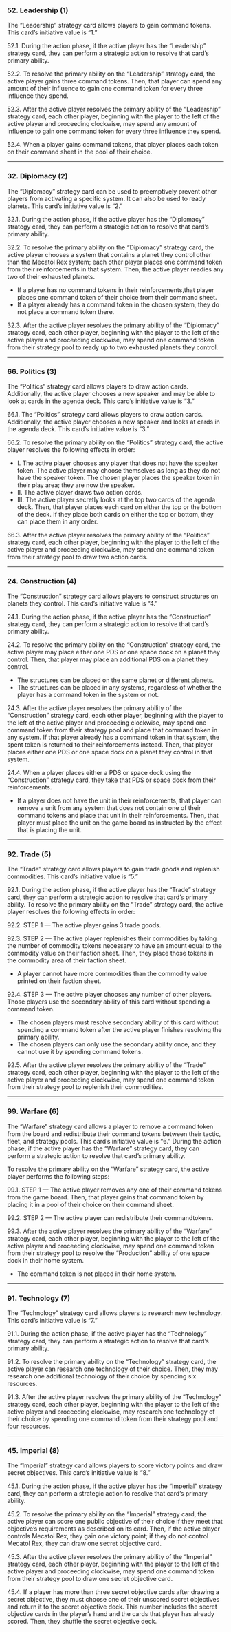 ### 52. Leadership (1)
The “Leadership” strategy card allows players to gain command tokens. This card’s initiative value is “1.”

52.1. During the action phase, if the active player has the “Leadership” strategy card, they can perform a strategic action to resolve that card’s primary ability.

52.2. To resolve the primary ability on the “Leadership” strategy card, the active player gains three command tokens. Then, that player can spend any amount of their influence to gain one command token for every three influence they spend.

52.3. After the active player resolves the primary ability of the “Leadership” strategy card, each other player, beginning with the player to the left of the active player and proceeding clockwise, may spend any amount of influence to gain one command token for every three influence they spend.

52.4. When a player gains command tokens, that player places each token on their command sheet in the pool of their choice.

---
### 32. Diplomacy (2)
The “Diplomacy” strategy card can be used to preemptively prevent other players from activating a specific system. It can also be used to ready planets. This card’s initiative value is “2.”

32.1. During the action phase, if the active player has the “Diplomacy” strategy card, they can perform a strategic action to resolve that card’s primary ability.

32.2. To resolve the primary ability on the “Diplomacy” strategy card, the active player chooses a system that contains a planet they control other than the Mecatol Rex system; each other player places one command token from their reinforcements in that system. Then, the active player readies any two of their exhausted planets.
- If a player has no command tokens in their reinforcements,that player places one command token of their choice from their command sheet.
- If a player already has a command token in the chosen system, they do not place a command token there.

32.3. After the active player resolves the primary ability of the “Diplomacy” strategy card, each other player, beginning with the player to the left of the active player and proceeding clockwise, may spend one command token from their strategy pool to ready up to two exhausted planets they control.

---
### 66. Politics (3)
The “Politics” strategy card allows players to draw action cards. Additionally, the active player chooses a new speaker and may be able to look at cards in the agenda deck. This card’s initiative value is “3.”

66.1. The “Politics” strategy card allows players to draw action cards. Additionally, the active player chooses a new speaker and looks at cards in the agenda deck. This card’s initiative value is “3.”

66.2. To resolve the primary ability on the “Politics” strategy card, the active player resolves the following effects in order:
- I. The active player chooses any player that does not have the speaker token. The active player may choose themselves as long as they do not have the speaker token. The chosen player places the speaker token in their play area; they are now the speaker.
- II. The active player draws two action cards.
- III. The active player secretly looks at the top two cards of the agenda deck. Then, that player places each card on either the top or the bottom of the deck. If they place both cards on either the top or bottom, they can place them in any order.

66.3. After the active player resolves the primary ability of the “Politics” strategy card, each other player, beginning with the player to the left of the active player and proceeding clockwise, may spend one command token from their strategy pool to draw two action cards.

---
### 24. Construction (4)
The “Construction” strategy card allows players to construct structures on planets they control. This card’s initiative value is “4.”

24.1. During the action phase, if the active player has the “Construction” strategy card, they can perform a strategic action to resolve that card’s primary ability.

24.2. To resolve the primary ability on the “Construction” strategy card, the active player may place either one PDS or one space dock on a planet they control. Then, that player may place an additional PDS on a planet they control.
- The structures can be placed on the same planet or different planets.
- The structures can be placed in any systems, regardless of whether the player has a command token in the system or not.

24.3. After the active player resolves the primary ability of the “Construction” strategy card, each other player, beginning with the player to the left of the active player and proceeding clockwise, may spend one command token from their strategy pool and place that command token in any system. If that player already has a command token in that system, the spent token is returned to their reinforcements instead. Then, that player places either one PDS or one space dock on a planet they control in that system.

24.4. When a player places either a PDS or space dock using the “Construction” strategy card, they take that PDS or space dock from their reinforcements.
- If a player does not have the unit in their reinforcements, that player can remove a unit from any system that does not contain one of their command tokens and place that unit in their reinforcements. Then, that player must place the unit on the game board as instructed by the effect that is placing the unit.

---
### 92. Trade (5)
The “Trade” strategy card allows players to gain trade goods and replenish commodities. This card’s initiative value is “5.”

92.1. During the action phase, if the active player has the “Trade” strategy card, they can perform a strategic action to resolve that card’s primary ability. To resolve the primary ability on the “Trade” strategy card, the active player resolves the following effects in order:

92.2. STEP 1 — The active player gains 3 trade goods.

92.3. STEP 2 — The active player replenishes their commodities by taking the number of commodity tokens necessary to have an amount equal to the commodity value on their faction sheet. Then, they place those tokens in the commodity area of their faction sheet.
- A player cannot have more commodities than the commodity value printed on their faction sheet.

92.4. STEP 3 — The active player chooses any number of other players. Those players use the secondary ability of this card without spending a command token.
- The chosen players must resolve secondary ability of this card without spending a command token after the active player finishes resolving the primary ability.
- The chosen players can only use the secondary ability once, and they cannot use it by spending command tokens.

92.5. After the active player resolves the primary ability of the “Trade” strategy card, each other player, beginning with the player to the left of the active player and proceeding clockwise, may spend one command token from their strategy pool to replenish their commodities.

--- 
### 99. Warfare (6)
The “Warfare” strategy card allows a player to remove a command token from the board and redistribute their command tokens between their tactic, fleet, and strategy pools. This card’s initiative value is “6.” During the action phase, if the active player has the “Warfare” strategy card, they can perform a strategic action to resolve that card’s primary ability.

To resolve the primary ability on the “Warfare” strategy card, the active player performs the following steps:

99.1. STEP 1 — The active player removes any one of their command tokens from the game board. Then, that player gains that command token by placing it in a pool of their choice on their command sheet.

99.2. STEP 2 — The active player can redistribute their commandtokens.

99.3. After the active player resolves the primary ability of the “Warfare” strategy card, each other player, beginning with the player to the left of the active player and proceeding clockwise, may spend one command token from their strategy pool to resolve the “Production” ability of one space dock in their home system.
- The command token is not placed in their home system.

---
### 91. Technology (7)
The “Technology” strategy card allows players to research new technology. This card’s initiative value is “7.”

91.1. During the action phase, if the active player has the “Technology” strategy card, they can perform a strategic action to resolve that card’s primary ability.

91.2. To resolve the primary ability on the “Technology” strategy card, the active player can research one technology of their choice. Then, they may research one additional technology of their choice by spending six resources.

91.3. After the active player resolves the primary ability of the “Technology” strategy card, each other player, beginning with the player to the left of the active player and proceeding clockwise, may research one technology of their choice by spending one command token from their strategy pool and four resources.

---
### 45. Imperial (8)
The “Imperial” strategy card allows players to score victory points and draw secret objectives. This card’s initiative value is “8.”

45.1. During the action phase, if the active player has the “Imperial” strategy card, they can perform a strategic action to resolve that card’s primary ability.

45.2. To resolve the primary ability on the “Imperial” strategy card, the active player can score one public objective of their choice if they meet that objective’s requirements as described on its card. Then, if the active player controls Mecatol Rex, they gain one victory point; if they do not control Mecatol Rex, they can draw one secret objective card.

45.3. After the active player resolves the primary ability of the “Imperial” strategy card, each other player, beginning with the player to the left of the active player and proceeding clockwise, may spend one command token from their strategy pool to draw one secret objective card.

45.4. If a player has more than three secret objective cards after drawing a secret objective, they must choose one of their unscored secret objectives and return it to the secret objective deck. This number includes the secret objective cards in the player’s hand and the cards that player has already scored. Then, they shuffle the secret objective deck.
